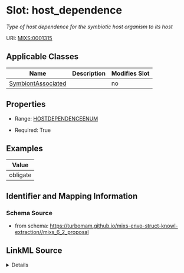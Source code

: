 # Slot: host_dependence


_Type of host dependence for the symbiotic host organism to its host_



URI: [MIXS:0001315](https://w3id.org/mixs/0001315)



<!-- no inheritance hierarchy -->




## Applicable Classes

| Name | Description | Modifies Slot |
| --- | --- | --- |
[SymbiontAssociated](SymbiontAssociated.md) |  |  no  |







## Properties

* Range: [HOSTDEPENDENCEENUM](HOSTDEPENDENCEENUM.md)

* Required: True






## Examples

| Value |
| --- |
| obligate |

## Identifier and Mapping Information







### Schema Source


* from schema: https://turbomam.github.io/mixs-envo-struct-knowl-extraction//mixs_6_2_proposal




## LinkML Source

<details>
```yaml
name: host_dependence
description: Type of host dependence for the symbiotic host organism to its host
title: host dependence
notes:
- host
- host.
examples:
- value: obligate
from_schema: https://turbomam.github.io/mixs-envo-struct-knowl-extraction//mixs_6_2_proposal
rank: 1000
slot_uri: MIXS:0001315
multivalued: false
alias: host_dependence
domain_of:
- SymbiontAssociated
range: HOST_DEPENDENCE_ENUM
required: true

```
</details>
